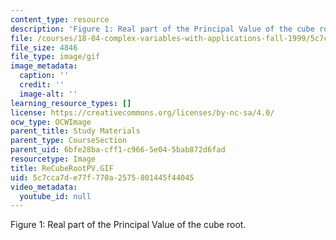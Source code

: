 ```yaml
---
content_type: resource
description: 'Figure 1: Real part of the Principal Value of the cube root.'
file: /courses/18-04-complex-variables-with-applications-fall-1999/5c7cca7de77f770a2575801445f44045_ReCubeRootPV.GIF
file_size: 4846
file_type: image/gif
image_metadata:
  caption: ''
  credit: ''
  image-alt: ''
learning_resource_types: []
license: https://creativecommons.org/licenses/by-nc-sa/4.0/
ocw_type: OCWImage
parent_title: Study Materials
parent_type: CourseSection
parent_uid: 6bfe28ba-cff1-c966-5e04-5bab872d6fad
resourcetype: Image
title: ReCubeRootPV.GIF
uid: 5c7cca7d-e77f-770a-2575-801445f44045
video_metadata:
  youtube_id: null
---
```

Figure 1: Real part of the Principal Value of the cube root.